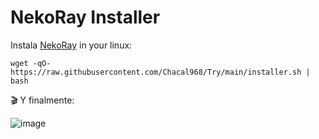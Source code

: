 # NekoRay Installer

Instala [NekoRay](https://github.com/MatsuriDayo/nekoray) in your linux:

```shell
wget -qO- https://raw.githubusercontent.com/Chacal968/Try/main/installer.sh | bash
```

🎬 Y finalmente:

![image](https://user-images.githubusercontent.com/21690865/210084763-160d2370-52f3-4791-b444-2181ece3341a.png)
